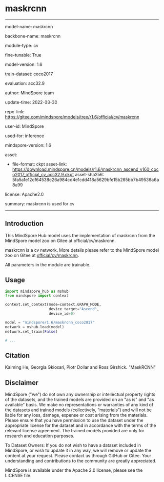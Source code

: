 # maskrcnn

---

model-name: maskrcnn

backbone-name: maskrcnn

module-type: cv

fine-tunable: True

model-version: 1.6

train-dataset: coco2017

evaluation: acc32.9

author: MindSpore team

update-time: 2022-03-30

repo-link: <https://gitee.com/mindspore/models/tree/r1.6/official/cv/maskrcnn>

user-id: MindSpore

used-for: inference

mindspore-version: 1.6

asset:

-
    file-format: ckpt
    asset-link: <https://download.mindspore.cn/models/r1.6/maskrcnn_ascend_v160_coco2017_official_cv_acc32.9.ckpt>
    asset-sha256: 5fa5a1e12cf64538c26a984cd4e1cdd418a5629bfe15b265bb7b49536a6a8a99

license: Apache2.0

summary: maskrcnn is used for cv

---

## Introduction

This MindSpore Hub model uses the implementation of maskrcnn from the MindSpore model zoo on Gitee at official/cv/maskrcnn.

maskrcnn is a cv network. More details please refer to the MindSpore model zoo on Gitee at [official/cv/maskrcnn](https://gitee.com/mindspore/models/blob/r1.6/official/cv/maskrcnn/README.md).

All parameters in the module are trainable.

## Usage

```python
import mindspore_hub as mshub
from mindspore import context

context.set_context(mode=context.GRAPH_MODE,
                    device_target="Ascend",
                    device_id=0)

model = "mindspore/1.6/maskrcnn_coco2017"
network = mshub.load(model)
network.set_train(False)

# ...
```

## Citation

Kaiming He, Georgia Gkioxari, Piotr Dollar and Ross Girshick. "MaskRCNN"

## Disclaimer

MindSpore ("we") do not own any ownership or intellectual property rights of the datasets, and the trained models are provided on an "as is" and "as available" basis. We make no representations or warranties of any kind of the datasets and trained models (collectively, “materials”) and will not be liable for any loss, damage, expense or cost arising from the materials. Please ensure that you have permission to use the dataset under the appropriate license for the dataset and in accordance with the terms of the relevant license agreement. The trained models provided are only for research and education purposes.

To Dataset Owners: If you do not wish to have a dataset included in MindSpore, or wish to update it in any way, we will remove or update the content at your request. Please contact us through GitHub or Gitee. Your understanding and contributions to the community are greatly appreciated.

MindSpore is available under the Apache 2.0 license, please see the LICENSE file.
